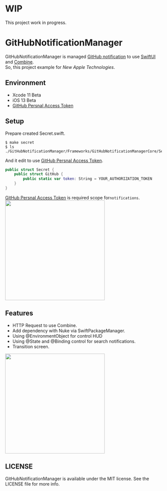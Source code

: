 # WIP
This project work in progress.

# GitHubNotificationManager
GitHubNotificationManager is managed [GitHub notification](https://github.com/notifications) to use [SwiftUI](https://developer.apple.com/documentation/swiftui) and [Combine](https://developer.apple.com/documentation/combine).  
So, this project example for *New Apple Technologies*.

## Environment
- Xcode 11 Beta
- iOS 13 Beta
- [GitHub Persnal Access Token](https://github.com/settings/tokens)

## Setup
Prepare created Secret.swift.
```
$ make secret
$ ls ./GitHubNotificationManager/Frameworks/GitHubNotificationManagerCore/Secret/Secret.swift
```

And it edit to use [GitHub Persnal Access Token](https://github.com/settings/tokens).
```swift
public struct Secret {
	public struct GitHub {
		public static var token: String = YOUR_AUTHORIZATION_TOKEN
	}
}
```

[GitHub Persnal Access Token](https://github.com/settings/tokens) is required scope for`notifications`.
<img width="320px" src="https://user-images.githubusercontent.com/10897361/59777857-5a854300-92f0-11e9-83ab-8a63fda8a210.png" /><Paste>

## Features
- HTTP Request to use Combine.
- Add dependency with Nuke via SwiftPackageManager.
- Using @EnvironmentObject for control HUD
- Using @State and @Binding control for search notifications.
- Transition screen.

<img width="320px" src="https://user-images.githubusercontent.com/10897361/59778587-bd2b0e80-92f1-11e9-9202-d29f6df6ea9d.png" />

## LICENSE
GitHubNotificationManager is available under the MIT license. See the LICENSE file for more info.


